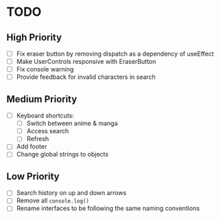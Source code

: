# TODO

## High Priority

- [ ] Fix eraser button by removing dispatch as a dependency of useEffect
- [ ] Make UserControls responsive with EraserButton
- [ ] Fix console warning
- [ ] Provide feedback for invalid characters in search

## Medium Priority

- [ ] Keyboard shortcuts:
  - [ ] Switch between anime & manga
  - [ ] Access search
  - [ ] Refresh
- [ ] Add footer
- [ ] Change global strings to objects

## Low Priority

- [ ] Search history on up and down arrows
- [ ] Remove all `console.log()`
- [ ] Rename interfaces to be following the same naming conventions
